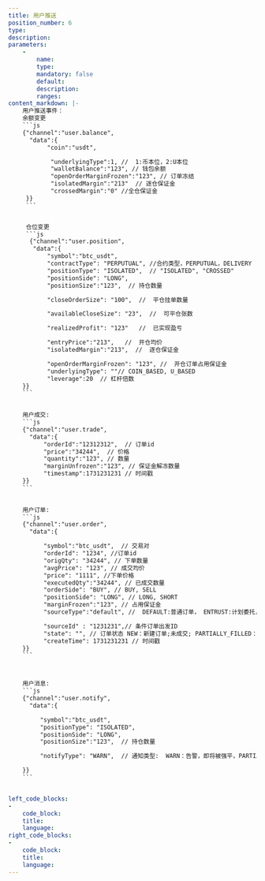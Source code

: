 ```yaml
---
title: 用户推送
position_number: 6
type:
description:
parameters:
    -
        name:
        type:
        mandatory: false
        default:
        description:
        ranges:
content_markdown: |-
    用户推送事件：
    余额变更
    ```js
    {"channel":"user.balance",
      "data":{
           "coin":"usdt",  

            "underlyingType":1, //  1:币本位，2:U本位
            "walletBalance":"123", // 钱包余额
            "openOrderMarginFrozen":"123", // 订单冻结
            "isolatedMargin":"213"  // 逐仓保证金
            "crossedMargin":"0" //全仓保证金
     }}
     ```


     仓位变更
     ```js
      {"channel":"user.position",
       "data":{
           "symbol":"btc_usdt",
           "contractType": "PERPUTUAL", //合约类型，PERPUTUAL，DELIVERY
           "positionType": "ISOLATED",  // "ISOLATED", "CROSSED"
           "positionSide": "LONG",
           "positionSize":"123",  // 持仓数量

           "closeOrderSize": "100",  //  平仓挂单数量

           "availableCloseSize": "23",  //  可平仓张数

           "realizedProfit": "123"   //  已实现盈亏

           "entryPrice":"213",   //  开仓均价
           "isolatedMargin":"213",  //  逐仓保证金

           "openOrderMarginFrozen": "123", //  开仓订单占用保证金
           "underlyingType": ""// COIN_BASED, U_BASED
           "leverage":20  // 杠杆倍数
    }}
    ```
           

    用户成交:
    ```js
    {"channel":"user.trade",
      "data":{
          "orderId":"12312312",  // 订单id
          "price":"34244",  // 价格
          "quantity":"123", // 数量
          "marginUnfrozen":"123", // 保证金解冻数量
          "timestamp":1731231231 // 时间戳
    }}
    ```
             

    用户订单:
    ```js
    {"channel":"user.order",
      "data":{

          "symbol":"btc_usdt",  // 交易对
          "orderId": "1234", //订单id
          "origQty": "34244", // 下单数量
          "avgPrice": "123", // 成交均价
          "price": "1111", //下单价格
          "executedQty":"34244", // 已成交数量
          "orderSide": "BUY", // BUY, SELL
          "positionSide": "LONG", // LONG, SHORT
          "marginFrozen":"123", // 占用保证金
          "sourceType":"default", //  DEFAULT:普通订单， ENTRUST:计划委托，PROFIR:止盈止损

          "sourceId" : "1231231",// 条件订单出发ID
          "state": "", // 订单状态 NEW：新建订单;未成交; PARTIALLY_FILLED：部分成交；PARTIALLY_CANCELED：部分撤销；FILLED：全部成交；CANCELED：已撤销；REJECTED：下单失败；EXPIRED：已过期
          "createTime": 1731231231 // 时间戳
    }}
    ```



    用户消息:
    ```js
    {"channel":"user.notify",
      "data":{   

         "symbol":"btc_usdt",
         "positionType": "ISOLATED",  
         "positionSide": "LONG",
         "positionSize":"123",  // 持仓数量

         "notifyType": "WARN",  // 通知类型:  WARN：告警，即将被强平，PARTIAL：部分强平，LIQUIDATION：全部强平，ADL：自动减仓

    }}
    ```


left_code_blocks:
-
    code_block:
    title:
    language:
right_code_blocks:
-
    code_block:
    title:
    language:
---
```

